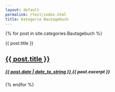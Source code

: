 ```yaml
---
layout: default
permalink: /test/index.html 
title: Kategorie Bautagebuch
---
```


<style>
    generiquote { 
       background-color: grey;
       color: white;
       text-align: center; 
       margin-left: 40px /*.4em*/
       margin-top: 100px
       position: relative;
    }
generiquote:before {
   content: "";
   background-color: #bfb;
   top: -100px;
   height: 100px;
   width: 100%;
   position: absolute;
}
</style>

{% for post in site.categories.Bautagebuch %} 

<div id="generiquote genericon genericon-{{ post.layout }}">
<span class="screen-reader-text">{{ post.title }}</span>
<h2 class="entry-title">
<a href="{{ post.url }}" rel="bookmark">{{ post.title }}</a>
</h2>
<h5 class="entry-date">
<a href="{{ post.url }}" title="{{ post.title }}" rel="bookmark">
<time class="entry-date" datetime="{{ post.date | date_to_string }}" pubdate>{{ post.date | date_to_string }} </time>
</a>
{{ post.excerpt }}
</h5>
</div>

{% endfor %}
